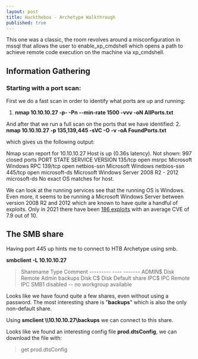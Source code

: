 ```yaml
---
layout: post
title: Hackthebox - Archetype Walkthrough
published: true
---
```

This one was a classic, the room revolves around a misconfiguration in mssql that allows the user to enable_xp_cmdshell which opens a path to achieve remote code execution on the machine via xp_cmdshell.

## Information Gathering

### Starting with a port scan:
First we do a fast scan in order to identify what ports are up and running:
1. **nmap 10.10.10.27 -p- -Pn --min-rate 1500 -vvv -oN AllPorts.txt**

And after that we run a full scan on the ports that we have identified:
2. **nmap 10.10.10.27 -p 135,139,445 -sVC -O -v -oA FoundPorts.txt**

which gives us the following output:

> 
Nmap scan report for 10.10.10.27
Host is up (0.36s latency).
Not shown: 997 closed ports
PORT    STATE SERVICE      VERSION
135/tcp open  msrpc        Microsoft Windows RPC
139/tcp open  netbios-ssn  Microsoft Windows netbios-ssn
445/tcp open  microsoft-ds Microsoft Windows Server 2008 R2 - 2012 microsoft-ds
No exact OS matches for host.

We can look at the running services see that the running OS is Windows. Even more, it seems to be running a Microsoft Windows Server between version 2008 R2 and 2012 which are known to have quite a handful of exploits. Only in 2021 there have been [186 exploits](https://stack.watch/product/microsoft/windows-server-2008/#:~:text=In%202021%20there%20have%20been,had%20382%20security%20vulnerabilities%20published.&text=However%2C%20the%20average%20CVE%20base,2021%20is%20greater%20by%200.42.) with an average CVE of 7.9 out of 10.

## The SMB share

Having port 445 up hints me to connect to HTB Archetype using smb.

**smbclient -L 10.10.10.27**
> Sharename       Type      Comment
    ---------       ----      -------
    ADMIN$          Disk      Remote Admin
    backups         Disk
    C$              Disk      Default share
    IPC$            IPC       Remote IPC
SMB1 disabled -- no workgroup available

Looks like we have found quite a few shares, even without using a password.
The most interesting share is "**backups**" which is also the only non-default share.

Using **smclient \\\\10.10.10.27\\backups** we can connect to this share.

Looks like we found an interesting config file **prod.dtsConfig**, we can download the file with: 
> get prod.dtsConfig
